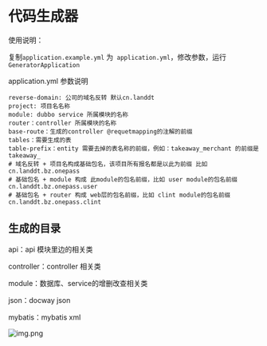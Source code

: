 # 代码生成器

使用说明：

复制`application.example.yml` 为` application.yml`，修改参数，运行`GeneratorApplication`

 application.yml 参数说明 

```
reverse-domain: 公司的域名反转 默认cn.landdt
project: 项目名名称
module: dubbo service 所属模块的名称
router：controller 所属模块的名称
base-route：生成的controller @requetmapping的注解的前缀
tables：需要生成的表
table-prefix：entity 需要去掉的表名称的前缀，例如：takeaway_merchant 的前缀是takeaway_
# 域名反转 + 项目名构成基础包名，该项目所有报名都是以此为前缀 比如 cn.landdt.bz.onepass
# 基础包名 + module 构成 此module的包名前缀，比如 user module的包名前缀 cn.landdt.bz.onepass.user
# 基础包名 + router 构成 web层的包名前缀，比如 clint module的包名前缀 cn.landdt.bz.onepass.clint

```

## 生成的目录

api：api 模块里边的相关类

controller：controller 相关类

module：数据库、service的增删改查相关类

json：docway json

mybatis：mybatis xml

![img.png](img.png)